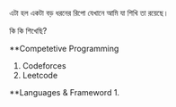 এটা হল একটা বড় ধরনের রিপো যেখানে আমি যা শিখি তা রয়েছে।

কি কি শিখেছি?

**Competetive Programming
1. Codeforces
2. Leetcode

**Languages & Frameword
1.
